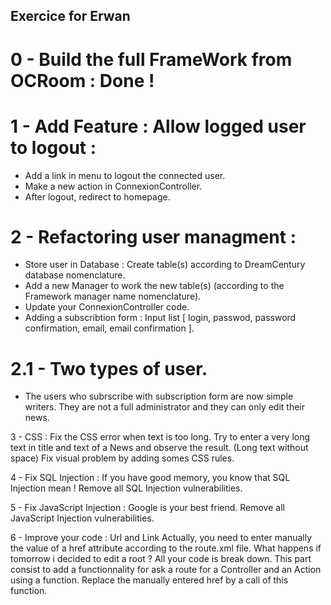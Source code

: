 ## Exercice for Erwan

# 0 - Build the full FrameWork from OCRoom : Done !

# 1 - Add Feature : Allow logged user to logout :
* Add a link in menu to logout the connected user. 
* Make a new action in ConnexionController.
* After logout, redirect to homepage. 

# 2 - Refactoring user managment :
* Store user in Database : Create table(s) according to DreamCentury database nomenclature.
* Add a new Manager to work the new table(s) (according to the Framework manager name nomenclature).
* Update your ConnexionController code.
* Adding a subscribtion form : Input list [ login, passwod, password confirmation, email, email confirmation ].

# 2.1 - Two types of user. 
* The users who subrscribe with subscription form are now simple writers. They are not a full administrator and they can only edit their news.

3 - CSS : Fix the CSS error when text is too long.
Try to enter a very long text in title and text of a News and observe the result. (Long text without space)
Fix visual problem by adding somes CSS rules.

4 - Fix SQL Injection :
If you have good memory, you know that SQL Injection mean !
Remove all SQL Injection vulnerabilities.

5 - Fix JavaScript Injection :
Google is your best friend.
Remove all JavaScript Injection vulnerabilities.

6 - Improve your code : Url and Link
Actually, you need to enter manually the value of a href attribute according to the route.xml file. What happens if tomorrow i decided to edit a root ? All your code is break down. This part consist to add a functionnality for ask a route for a Controller and an Action using a function. Replace the manually entered href by a call of this function.

